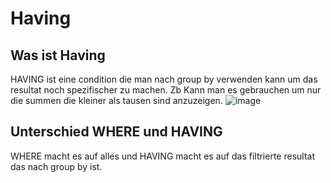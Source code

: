 # Having
## Was ist Having
HAVING ist eine condition die man nach group by verwenden kann um das resultat noch spezifischer zu machen. Zb Kann man es gebrauchen um nur die summen die kleiner als tausen sind anzuzeigen.
![image](https://github.com/user-attachments/assets/ce367017-a14a-4f24-902a-e66e7caa8031)
## Unterschied WHERE und HAVING
WHERE macht es auf alles und HAVING macht es auf das filtrierte resultat das nach group by ist. 
